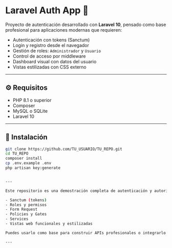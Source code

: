 # Laravel Auth App 🔐

Proyecto de autenticación desarrollado con **Laravel 10**, pensado como base profesional para aplicaciones modernas que requieren:

- Autenticación con tokens (Sanctum)
- Login y registro desde el navegador
- Gestión de roles: `Administrador` y `Usuario`
- Control de acceso por middleware
- Dashboard visual con datos del usuario
- Vistas estilizadas con CSS externo

---

## ⚙️ Requisitos

- PHP 8.1 o superior
- Composer
- MySQL o SQLite
- Laravel 10

---

## 🚀 Instalación

```bash
git clone https://github.com/TU_USUARIO/TU_REPO.git
cd TU_REPO
composer install
cp .env.example .env
php artisan key:generate


---

Este repositorio es una demostración completa de autenticación y autorización con buenas prácticas:

- Sanctum (tokens)
- Roles y permisos
- Form Request
- Policies y Gates
- Services
- Vistas web funcionales y estilizadas

Puedes usarlo como base para construir APIs profesionales o integrarlo con un frontend como React.

---
